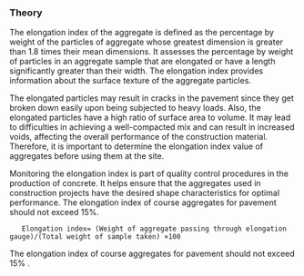 ### Theory

The elongation index of the aggregate is defined as the percentage by weight of the particles of aggregate whose greatest dimension is greater than 1.8 times their mean dimensions. It assesses the percentage by weight of particles in an aggregate sample that are elongated or have a length significantly greater than their width. The elongation index provides information about the surface texture of the aggregate particles.  

The elongated particles may result in cracks in the pavement since they get broken down easily upon being subjected to heavy loads. Also, the elongated particles have a high ratio of surface area to volume. It may lead to difficulties in achieving a well-compacted mix and can result in increased voids, affecting the overall performance of the construction material. Therefore, it is important to determine the elongation index value of aggregates before using them at the site.  

Monitoring the elongation index is part of quality control procedures in the production of concrete. It helps ensure that the aggregates used in construction projects have the desired shape characteristics for optimal performance. The elongation index of course aggregates for pavement should not exceed 15%.  

       Elongation index= (Weight of aggregate passing through elongation gauge)/(Total weight of sample taken) ×100 

The elongation index of course aggregates for pavement should not exceed 15% .  